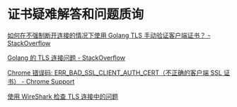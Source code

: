 # 证书疑难解答和问题质询

[如何在不强制断开连接的情况下使用 Golang TLS 手动验证客户端证书？ - StackOverflow](https://stackoverflow.com/questions/42664156/how-can-client-certificate-be-manually-validated-with-go-tls-without-forcing-dis)

[Golang 的 TLS 连接问题 - StackOverflow](https://stackoverflow.com/questions/26719970/issues-with-tls-connection-in-golang)

[Chrome 错误码: ERR_BAD_SSL_CLIENT_AUTH_CERT（不正确的客户端 SSL 证书） - Chrome Support](https://support.google.com/chrome/forum/AAAAP1KN0B0TM0Tg0_YOvg/?hl=en&gpf=%23!topic%2Fchrome%2FTM0Tg0_YOvg)

[使用 WireShark 检查 TLS 连接中的问题](https://community.cisco.com/t5/security-documents/troubleshoot-tls-using-wireshark/ta-p/3396123)